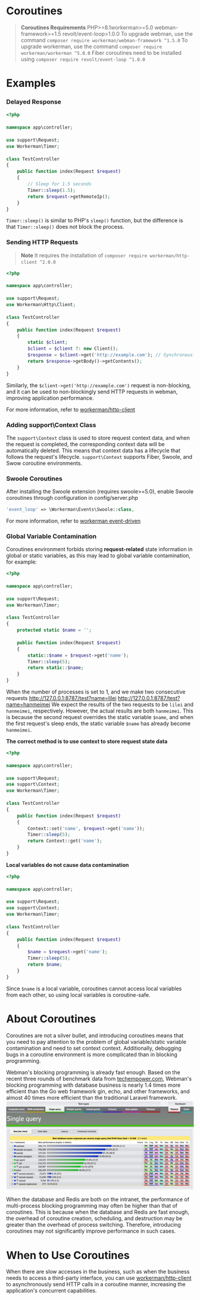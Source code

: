 # Coroutines

> **Coroutines Requirements**
> PHP>=8.1workerman>=5.0 webman-framework>=1.5 revolt/event-loop>1.0.0
> To upgrade webman, use the command `composer require workerman/webman-framework ^1.5.0`
> To upgrade workerman, use the command `composer require workerman/workerman ^5.0.0`
> Fiber coroutines need to be installed using `composer require revolt/event-loop ^1.0.0`

# Examples
### Delayed Response

```php
<?php

namespace app\controller;

use support\Request;
use Workerman\Timer;

class TestController
{
    public function index(Request $request)
    {
        // Sleep for 1.5 seconds
        Timer::sleep(1.5);
        return $request->getRemoteIp();
    }
}
```
`Timer::sleep()` is similar to PHP's `sleep()` function, but the difference is that `Timer::sleep()` does not block the process.

### Sending HTTP Requests

> **Note**
> It requires the installation of `composer require workerman/http-client ^2.0.0`

```php
<?php

namespace app\controller;

use support\Request;
use Workerman\Http\Client;

class TestController
{
    public function index(Request $request)
    {
        static $client;
        $client = $client ?: new Client();
        $response = $client->get('http://example.com'); // Synchronously sends an asynchronous request
        return $response->getBody()->getContents();
    }
}
```
Similarly, the `$client->get('http://example.com')` request is non-blocking, and it can be used to non-blockingly send HTTP requests in webman, improving application performance.

For more information, refer to [workerman/http-client](https://www.workerman.net/doc/workerman/components/workerman-http-client.html)

### Adding support\Context Class

The `support\Context` class is used to store request context data, and when the request is completed, the corresponding context data will be automatically deleted. This means that context data has a lifecycle that follows the request's lifecycle. `support\Context` supports Fiber, Swoole, and Swow coroutine environments.

### Swoole Coroutines

After installing the Swoole extension (requires swoole>=5.0), enable Swoole coroutines through configuration in config/server.php
```php
'event_loop' => \Workerman\Events\Swoole::class,
```
For more information, refer to [workerman event-driven](https://www.workerman.net/doc/workerman/appendices/event.html)

### Global Variable Contamination

Coroutines environment forbids storing **request-related** state information in global or static variables, as this may lead to global variable contamination, for example:

```php
<?php

namespace app\controller;

use support\Request;
use Workerman\Timer;

class TestController
{
    protected static $name = '';

    public function index(Request $request)
    {
        static::$name = $request->get('name');
        Timer::sleep(5);
        return static::$name;
    }
}
```

When the number of processes is set to 1, and we make two consecutive requests
http://127.0.0.1:8787/test?name=lilei
http://127.0.0.1:8787/test?name=hanmeimei
We expect the results of the two requests to be `lilei` and `hanmeimei`, respectively. However, the actual results are both `hanmeimei`.
This is because the second request overrides the static variable `$name`, and when the first request's sleep ends, the static variable `$name` has already become `hanmeimei`.

**The correct method is to use context to store request state data**
```php
<?php

namespace app\controller;

use support\Request;
use support\Context;
use Workerman\Timer;

class TestController
{
    public function index(Request $request)
    {
        Context::set('name', $request->get('name'));
        Timer::sleep(5);
        return Context::get('name');
    }
}
```

**Local variables do not cause data contamination**
```php
<?php

namespace app\controller;

use support\Request;
use support\Context;
use Workerman\Timer;

class TestController
{
    public function index(Request $request)
    {
        $name = $request->get('name');
        Timer::sleep(5);
        return $name;
    }
}
```
Since `$name` is a local variable, coroutines cannot access local variables from each other, so using local variables is coroutine-safe.

# About Coroutines
Coroutines are not a silver bullet, and introducing coroutines means that you need to pay attention to the problem of global variable/static variable contamination and need to set context context. Additionally, debugging bugs in a coroutine environment is more complicated than in blocking programming.

Webman's blocking programming is already fast enough. Based on the recent three rounds of benchmark data from [techempower.com](https://www.techempower.com/benchmarks/#section=data-r21&l=zijnjz-6bj&test=db&f=1ekg-cbcw-2t4w-27wr68-pc0-iv9slc-0-1ekgw-39g-kxs00-o0zk-4fu13d-2x8do8-2), Webman's blocking programming with database business is nearly 1.4 times more efficient than the Go web framework gin, echo, and other frameworks, and almost 40 times more efficient than the traditional Laravel framework.
![](../../assets/img/benchemarks-go-sw.png?)

When the database and Redis are both on the intranet, the performance of multi-process blocking programming may often be higher than that of coroutines. This is because when the database and Redis are fast enough, the overhead of coroutine creation, scheduling, and destruction may be greater than the overhead of process switching. Therefore, introducing coroutines may not significantly improve performance in such cases.

# When to Use Coroutines
When there are slow accesses in the business, such as when the business needs to access a third-party interface, you can use [workerman/http-client](https://www.workerman.net/doc/workerman/components/workerman-http-client.html) to asynchronously send HTTP calls in a coroutine manner, increasing the application's concurrent capabilities.
